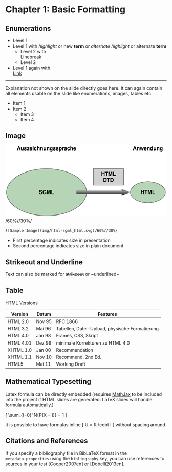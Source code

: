 # Chapter 1: Basic Formatting
  
## Enumerations

  * Level 1
  * Level 1 with _highlight_ or new __term__ or *alternate highlight* or alternate **term**
    * Level 2 with<br>Linebreak
    * Level 2
  * Level 1 again with<br>[Link](http://www.google.com)

---
Explanation not shown on the slide directly goes here. It can again contain all elements usable on the slide like enumerations, images, tables etc.

  * Item 1
  * Item 2
    * Item 3
    * Item 4

## Image

![Sample Image](img/html-sgml_html.svg)/60%//30%/

```console
![Sample Image](img/html-sgml_html.svg)/60%//30%/
```

  * First percentage indicates size in presentation
  * Second percentage indicates size in plain document


## Strikeout and Underline

Text can also be marked for ~~strikeout~~ or ~underlined~  


## Table

HTML Versions

| Version   | Datum  | Features                                       |
|-----------|--------|------------------------------------------------|
| HTML 2.0  | Nov 95 | RFC 1866                                       |
| HTML 3.2  | Mai 96 | Tabellen, Datei-Upload, physische Formatierung |
| HTML 4.0  | Jan 98 | Frames, CSS, Skript                            |
| HTML 4.01 | Dez 99 | minimale Korrekturen zu HTML 4.0               |
| XHTML 1.0 | Jan 00 | Recommendation                                 |
| XHTML 1.1 | Nov 10 | Recommend. 2nd Ed.                             |
| HTML5     | Mai 11 | Working Draft                                  |

## Mathematical Typesetting

Latex formula can be directly embedded (requires [MathJax](http://www.mathjax.org/) to be included into the project if HTML slides are generated. LaTeX slides will handle formula automatically.)

\[
\sum_{i=0}^N{P(X = i)} = 1
\]

It is possible to have formulas inline \[ U = R \cdot I \] without spacing around


## Citations and References

If you specify a bibliography file in BibLaTeX format in the `metadata.properties` using the `bibliography` key, you can use references to sources in your test [Cooper2007en] or [Dobelli2013en].
